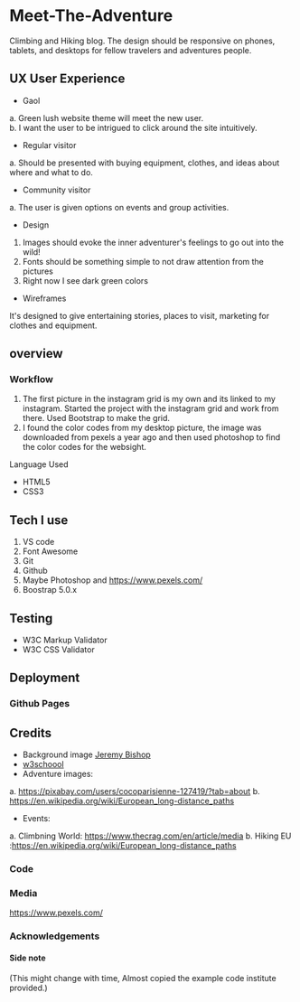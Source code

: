 # Meet-The-Adventure
Climbing and Hiking blog. The design should be responsive on phones, tablets, and desktops for fellow travelers and adventures people.


 ## UX  User Experience 
* Gaol 

a. Green lush website theme will meet the new user.  
b. I want the user to be intrigued to click around the site intuitively.

* Regular visitor

a. Should be presented with buying equipment, clothes, and ideas about where and what to do.   

* Community visitor

a. The user is given options on events and group activities.    

* Design
1. Images should evoke the inner adventurer's feelings to go out into the wild!
2. Fonts should be something simple to not draw attention from the pictures
3. Right now I see dark green colors

* Wireframes

It's designed to give entertaining stories, places to visit, marketing for clothes and equipment. 

## overview

### Workflow
1. The first picture in the instagram grid is my own and its linked to my instagram. Started the project with the instagram grid and work from there. Used Bootstrap to make the grid.
2. I found the color codes from my desktop picture, the image was downloaded from pexels a year ago and then used photoshop to find the color codes for the websight.

Language Used
* HTML5
* CSS3

## Tech I use
1. VS code
2. Font Awesome
3. Git
4. Github
5. Maybe Photoshop and https://www.pexels.com/
6. Boostrap 5.0.x

## Testing

* W3C Markup Validator
* W3C CSS Validator

## Deployment
### Github Pages
## Credits
* Background image [Jeremy Bishop](https://unsplash.com/@jeremybishop)
* [w3schoool](https://www.w3schools.com/)
*  Adventure images: 

a. https://pixabay.com/users/cocoparisienne-127419/?tab=about
b. https://en.wikipedia.org/wiki/European_long-distance_paths
* Events: 

a. Climbning World: https://www.thecrag.com/en/article/media
b. Hiking EU :https://en.wikipedia.org/wiki/European_long-distance_paths 
### Code
### Media
https://www.pexels.com/
### Acknowledgements

#### Side note
(This might change with time, Almost copied the example code institute provided.)


